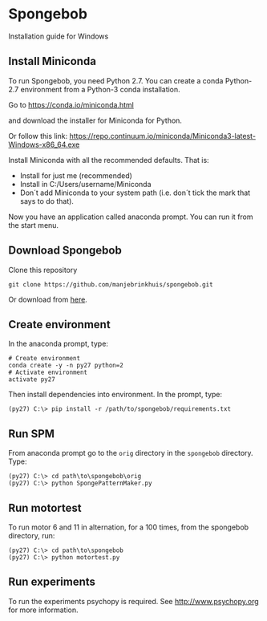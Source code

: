 # Spongebob

Installation guide for Windows

## Install Miniconda

To run Spongebob, you need Python 2.7. You can create a conda Python-2.7 environment
from a Python-3 conda installation.

Go to https://conda.io/miniconda.html

and download the installer for Miniconda for Python.

Or follow this link: https://repo.continuum.io/miniconda/Miniconda3-latest-Windows-x86_64.exe

Install Miniconda with all the recommended defaults. That is:
- Install for just me (recommended)
- Install in C:/Users/username/Miniconda
- Don´t add Miniconda to your system path (i.e. don´t tick the mark that says to do that).

Now you have an application called anaconda prompt. You can run it from the start menu.

## Download Spongebob

Clone this repository

```posh
git clone https://github.com/manjebrinkhuis/spongebob.git
```

Or download from [here](https://github.com/manjebrinkhuis/spongebob/archive/master.zip).

## Create environment

In the anaconda prompt, type:

```posh
# Create environment
conda create -y -n py27 python=2
# Activate environment
activate py27
```

Then install dependencies into environment. In the prompt, type:

```posh
(py27) C:\> pip install -r /path/to/spongebob/requirements.txt
```

## Run SPM

From anaconda prompt go to the `orig` directory in  the `spongebob` directory. Type:

```posh
(py27) C:\> cd path\to\spongebob\orig
(py27) C:\> python SpongePatternMaker.py
```

## Run motortest

To run motor 6 and 11 in alternation, for a 100 times, from the spongebob directory, run:

```posh
(py27) C:\> cd path\to\spongebob
(py27) C:\> python motortest.py
```

## Run experiments

To run the experiments psychopy is required. See http://www.psychopy.org for more information.
